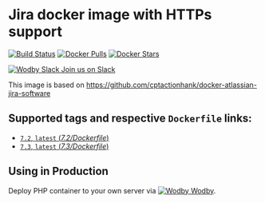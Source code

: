 # Jira docker image with HTTPs support

[![Build Status](https://travis-ci.org/wodby/php.svg?branch=master)](https://travis-ci.org/wodby/php)
[![Docker Pulls](https://img.shields.io/docker/pulls/wodby/php.svg)](https://hub.docker.com/r/wodby/php)
[![Docker Stars](https://img.shields.io/docker/stars/wodby/php.svg)](https://hub.docker.com/r/wodby/php)

[![Wodby Slack](https://www.google.com/s2/favicons?domain=www.slack.com) Join us on Slack](https://slack.wodby.com/)

This image is based on https://github.com/cptactionhank/docker-atlassian-jira-software

## Supported tags and respective `Dockerfile` links:

- [`7.2`, `latest` (*7.2/Dockerfile*)](https://github.com/wodby/php/tree/master/7.2/Dockerfile)
- [`7.3`, `latest` (*7.3/Dockerfile*)](https://github.com/wodby/php/tree/master/7.3/Dockerfile)


## Using in Production

Deploy PHP container to your own server via [![Wodby](https://www.google.com/s2/favicons?domain=wodby.com) Wodby](https://wodby.com).

